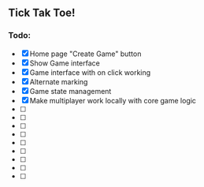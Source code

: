 ## Tick Tak Toe!

### Todo:

- [x] Home page "Create Game" button
- [x] Show Game interface
- [x] Game interface with on click working
- [x] Alternate marking
- [x] Game state management
- [x] Make multiplayer work locally with core game logic
- [ ]
- [ ]
- [ ]
- [ ]
- [ ]
- [ ]
- [ ]
- [ ]
- [ ]


